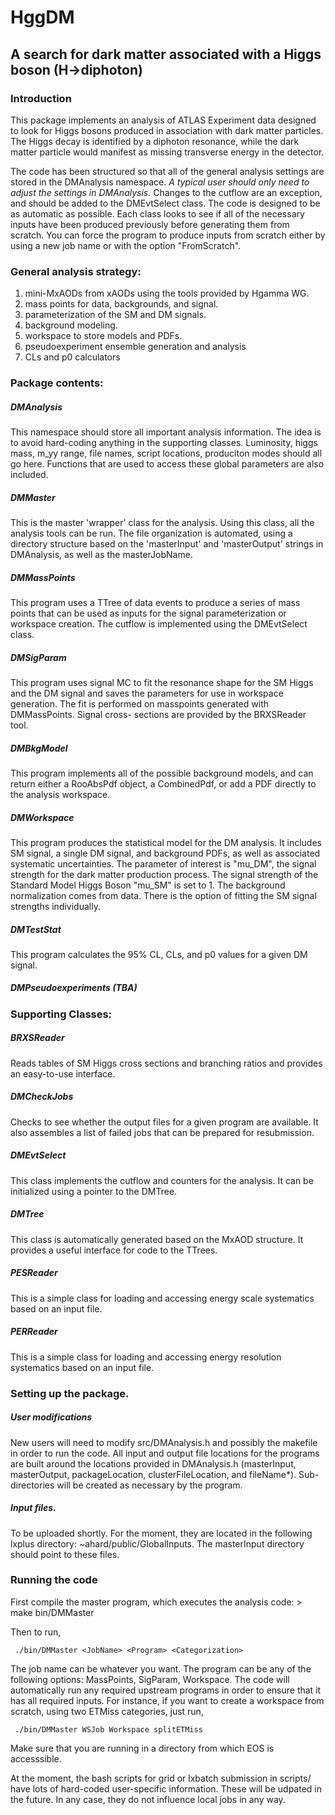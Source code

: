 # HggDM 

## A search for dark matter associated with a Higgs boson (H->diphoton)

### Introduction
This package implements an analysis of ATLAS Experiment data designed to look
for Higgs bosons produced in association with dark matter particles. The Higgs
decay is identified by a diphoton resonance, while the dark matter particle
would manifest as missing transverse energy in the detector.

The code has been structured so that all of the general analysis settings are 
stored in the DMAnalysis namespace. *A typical user should only need to adjust
the settings in DMAnalysis.* Changes to the cutflow are an exception, and should
be added to the DMEvtSelect class. The code is designed to be as automatic as
possible. Each class looks to see if all of the necessary inputs have been 
produced previously before generating them from scratch. You can force the 
program to produce inputs from scratch either by using a new job name or with 
the option "FromScratch".

### General analysis strategy:
1)  mini-MxAODs from xAODs using the tools provided by Hgamma WG.
2)  mass points for data, backgrounds, and signal.
3)  parameterization of the SM and DM signals.
4)  background modeling.
5)  workspace to store models and PDFs.
6)  pseudoexperiment ensemble generation and analysis 
7)  CLs and p0 calculators

### Package contents:

##### DMAnalysis
  This namespace should store all important analysis information. The idea is to
  avoid hard-coding anything in the supporting classes. Luminosity, higgs mass,
  m_yy range, file names, script locations, produciton modes should all go here.
  Functions that are used to access these global parameters are also included.

##### DMMaster
  This is the master 'wrapper' class for the analysis. Using this class, all the
  analysis tools can be run. The file organization is automated, using a 
  directory structure based on the 'masterInput' and 'masterOutput' strings in 
  DMAnalysis, as well as the masterJobName.

##### DMMassPoints
 This program uses a TTree of data events to produce a series of mass points
 that can be used as inputs for the signal parameterization or workspace 
 creation. The cutflow is implemented using the DMEvtSelect class.
  
##### DMSigParam
 This program uses signal MC to fit the resonance shape for the SM Higgs and
 the DM signal and saves the parameters for use in workspace generation. The
 fit is performed on masspoints generated with DMMassPoints. Signal cross-
 sections are provided by the BRXSReader tool.

##### DMBkgModel
 This program implements all of the possible background models, and can return 
 either a RooAbsPdf object, a CombinedPdf, or add a PDF directly to the analysis
 workspace.

##### DMWorkspace
 This program produces the statistical model for the DM analysis. It includes SM
 signal, a single DM signal, and background PDFs, as well as associated 
 systematic uncertainties. The parameter of interest is "mu_DM", the signal 
 strength for the dark matter production process. The signal strength of the 
 Standard Model Higgs Boson "mu_SM" is set to 1. The background normalization 
 comes from data. There is the option of fitting the SM signal strengths 
 individually. 

##### DMTestStat
 This program calculates the 95% CL, CLs, and p0 values for a given DM signal. 

##### DMPseudoexperiments (TBA)

### Supporting Classes:

##### BRXSReader
 Reads tables of SM Higgs cross sections and branching ratios and provides an 
 easy-to-use interface.

##### DMCheckJobs
 Checks to see whether the output files for a given program are available. It
 also assembles a list of failed jobs that can be prepared for resubmission.

##### DMEvtSelect
 This class implements the cutflow and counters for the analysis. It can be 
 initialized using a pointer to the DMTree. 

##### DMTree
 This class is automatically generated based on the MxAOD structure. It provides
 a useful interface for code to the TTrees. 

##### PESReader
 This is a simple class for loading and accessing energy scale systematics based
 on an input file. 

##### PERReader
 This is a simple class for loading and accessing energy resolution systematics
 based on an input file. 

### Setting up the package. 

##### User modifications
New users will need to modify src/DMAnalysis.h and possibly the makefile in 
order to run the code. All input and output file locations for the programs
are built around the locations provided in DMAnalysis.h (masterInput, 
masterOutput, packageLocation, clusterFileLocation, and fileName*). Sub-
directories will be created as necessary by the program.

##### Input files.
To be uploaded shortly. For the moment, they are located in the following lxplus
directory: ~ahard/public/GlobalInputs. The masterInput directory should point to
these files.

### Running the code
First compile the master program, which executes the analysis code:
     > make bin/DMMaster

Then to run,

     ./bin/DMMaster <JobName> <Program> <Categorization>

The job name can be whatever you want. The program can be any of the following
options: MassPoints, SigParam, Workspace. The code will automatically run any
required upstream programs in order to ensure that it has all required inputs.
For instance, if you want to create a workspace from scratch, using two ETMiss 
categories, just run,

     ./bin/DMMaster WSJob Workspace splitETMiss

Make sure that you are running in a directory from which EOS is accesssible. 

At the moment, the bash scripts for grid or lxbatch submission in scripts/ have
lots of hard-coded user-specific information. These will be udpated in the 
future. In any case, they do not influence local jobs in any way.